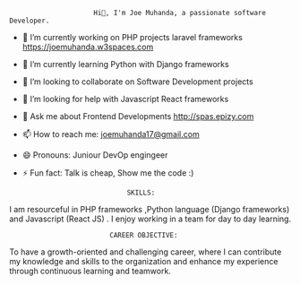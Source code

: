                          Hi👋, I'm Joe Muhanda, a passionate software Developer.
                               

- 🔭 I’m currently working on PHP projects laravel frameworks https://joemuhanda.w3spaces.com
- 🌱 I’m currently learning Python with Django frameworks
- 👯 I’m looking to collaborate on Software Development projects
- 🤔 I’m looking for help with Javascript React frameworks
- 💬 Ask me about Frontend Developments   http://spas.epizy.com
- 📫 How to reach me: joemuhanda17@gmail.com
- 😄 Pronouns: Juniour DevOp engingeer
- ⚡ Fun fact: Talk is cheap, Show me the code :)

                                SKILLS:

I am resourceful in PHP frameworks ,Python language (Django frameworks) and Javascript (React JS)  . I enjoy working in a team for day to day learning. 

                             CAREER OBJECTIVE:

To have a growth-oriented and challenging career, where I can contribute my knowledge and skills to the organization and enhance my experience through continuous learning and teamwork.
